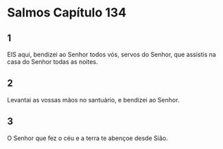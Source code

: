 # Salmos Capítulo 134

## 1
EIS aqui, bendizei ao Senhor todos vós, servos do Senhor, que assistis na casa do Senhor todas as noites.

## 2
Levantai as vossas mãos no santuário, e bendizei ao Senhor.

## 3
O Senhor que fez o céu e a terra te abençoe desde Sião.

